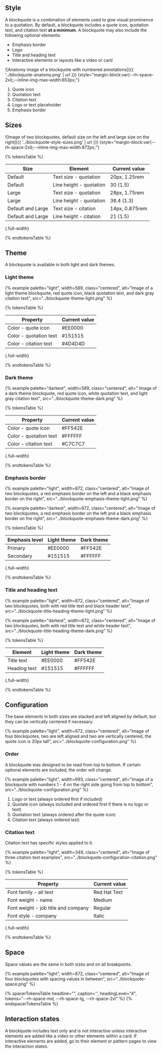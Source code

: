 ## Style
A blockquote is a combination of elements used to give visual prominence 
to a quotation. By default, a blockquote includes a quote icon, quotation 
text, and citation text <strong>at a minimum</strong>. A blockquote may 
also include the following optional elements:
 - Emphasis border
 - Logo
 - Title and heading text
 - Interactive elements or layouts like a video or card


![Anatomy image of a blockquote with numbered annotations]({{ '../blockquote-anatomy.png' | url }}) {style="margin-block:var(--rh-space-2xl);--inline-img-max-width:653px;"}
1. Quote icon
2. Quotation text
3. Citation text
4. Logo or text placeholder
5. Emphasis border

## Sizes

![Image of two blockquotes, default size on the left and large size on the right]({{ '../blockquote-style-sizes.png' | url }}) {style="margin-block:var(--rh-space-2xl);--inline-img-max-width:872px;"}

{% tokensTable %}

| Size              | Element                 | Current value  |
|-------------------|-------------------------|----------------|
| Default           | Text size - quotation   | 20px, 1.25rem  |
| Default           | Line height - quotation | 30 (1.5)       |
| Large             | Text size - quotation   | 28px, 1.75rem  |
| Large             | Line height - quotation | 36.4 (1.3)     |
| Default and Large | Text size - citation    | 14px, 0.875rem |
| Default and Large | Line height - citation  | 21 (1.5)       |

{.full-width}

{% endtokensTable %}

## Theme

A blockquote is available in both light and dark themes.

### Light theme

{% example palette="light",
           width=589,
           class="centered",
           alt="Image of a light theme blockquote, red quote icon, black quotation text, and dark gray citation text",
           src="../blockquote-theme-light.png" %}

{% tokensTable %}

| Property               | Current value |
|------------------------|---------------|
| Color - quote icon     | #EE0000       |
| Color - quotation text | #151515       |
| Color - citation text  | #4D4D4D       |

{.full-width}

{% endtokensTable %}

### Dark theme

{% example palette="darkest",
           width=589,
           class="centered",
           alt=" Image of a dark theme blockquote, red quote icon, white quotation text, and light gray citation text",
           src="../blockquote-theme-dark.png" %}

{% tokensTable %}

| Property               | Current value |
|------------------------|---------------|
| Color - quote icon     | #FF542E       |
| Color - quotation text | #FFFFFF       |
| Color - citation text  | #C7C7C7       |

{.full-width}

{% endtokensTable %}

### Emphasis border

{% example palette="light",
           width=872,
           class="centered",
           alt="Image of two blockquotes, a red emphasis border on the left and a black emphasis border on the right",
           src="../blockquote-emphasis-theme-light.png" %}

{% example palette="darkest",
           width=872,
           class="centered",
           alt="Image of two blockquotes, a red emphasis border on the left and a black emphasis border on the right",
           src="../blockquote-emphasis-theme-dark.png" %}

{% tokensTable %}

| Emphasis level | Light theme | Dark theme |
|----------------|-------------|------------|
| Primary        | #EE0000     | #FF542E    |
| Secondary      | #151515     | #FFFFFF    |

{.full-width}

{% endtokensTable %}

### Title and heading text

{% example palette="light",
           width=872,
           class="centered",
           alt="Image of two blockquotes, both with red title text and black header text",
           src="../blockquote-title-heading-theme-light.png" %}

{% example palette="darkest",
           width=872,
           class="centered",
           alt="Image of two blockquotes, both with red title text and white header text",
           src="../blockquote-title-heading-theme-dark.png" %}

{% tokensTable %}

| Element      | Light theme | Dark theme |
|--------------|-------------|------------|
| Title text   | #EE0000     | #FF542E    |
| Heading text | #151515     | #FFFFFF    |

{.full-width}

{% endtokensTable %}

## Configuration

The base elements in both sizes are stacked and left aligned by default, but they can be vertically centered if necessary.

{% example palette="light",
           width=872,
           class="centered",
           alt="Image of four blockquotes, two are left aligned and two are vertically centered, the quote icon is 20px tall",
           src="../blockquote-configuration.png" %}

### Order
A blockquote was designed to be read from top to bottom. If certain optional elements are included, the order will change.

{% example palette="light",
           width=693,
           class="centered",
           alt="Image of a blockquote with numbers 1 - 4 on the right side going from top to bottom",
           src="../blockquote-configuration.png" %}

1. Logo or text (always ordered first if included)
2. Quotate icon (always included and ordered first if there is no logo or text)
3. Quotation text (always ordered after the quote icon)
4. Citation text (always ordered last)

### Citation text
Citation text has specific styles applied to it.

{% example palette="light",
           width=349,
           class="centered",
           alt="Image of three citation text examples",
           src="../blockquote-configuration-citation.png" %}

{% tokensTable %}

| Property                            | Current value |
|-------------------------------------|---------------|
| Font family - all text              | Red Hat Text  |
| Font weight - name                  | Medium        |
| Font weight - job title and company | Regular       |
| Font style - company                | Italic        |

 {.full-width}

{% endtokensTable %}


## Space
Space values are the same in both sizes and on all breakpoints.

{% example palette="light",
           width=872,
           class="centered",
           alt="Image of four blockquotes with spacing values in between",
           src="../blockquote-space.png" %}

{% spacerTokensTable 
  headline="",
  caption='',
  headingLevel="4",
  tokens="--rh-space-md, --rh-space-lg, --rh-space-2xl" %}
{% endspacerTokensTable %}

## Interaction states
A blockquote includes text only and is not interactive unless interactive elements are added like a video or other elements within a card. If interactive elements are added, go to their element or pattern pages to view the interaction states.

